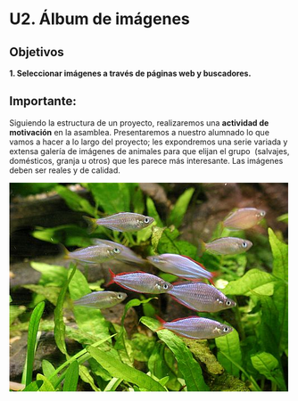 # U2. Álbum de imágenes

## Objetivos

**1\. Seleccionar imágenes a través de páginas web y buscadores.**

## **Importante:**

Siguiendo la estructura de un proyecto, realizaremos una **actividad de motivación** en la asamblea. Presentaremos a nuestro alumnado lo que vamos a hacer a lo largo del proyecto; les expondremos una serie variada y extensa galería de imágenes de animales para que elijan el grupo  (salvajes, domésticos, granja u otros) que les parece más interesante. Las imágenes deben ser reales y de calidad.




![Detalle de la foto de Zahara-Haldn](img/aquarium-fish-23.jpg "Peces en el acuario")


 

